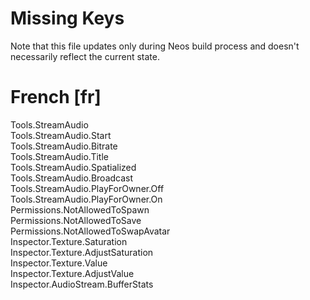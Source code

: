 # Missing Keys
Note that this file updates only during Neos build process and doesn't necessarily reflect the current state.

# French [fr]
Tools.StreamAudio  
Tools.StreamAudio.Start  
Tools.StreamAudio.Bitrate  
Tools.StreamAudio.Title  
Tools.StreamAudio.Spatialized  
Tools.StreamAudio.Broadcast  
Tools.StreamAudio.PlayForOwner.Off  
Tools.StreamAudio.PlayForOwner.On  
Permissions.NotAllowedToSpawn  
Permissions.NotAllowedToSave  
Permissions.NotAllowedToSwapAvatar  
Inspector.Texture.Saturation  
Inspector.Texture.AdjustSaturation  
Inspector.Texture.Value  
Inspector.Texture.AdjustValue  
Inspector.AudioStream.BufferStats  

